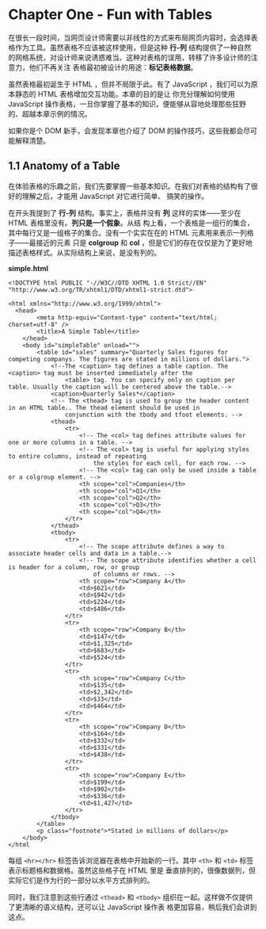 # Chapter One - Fun with Tables

在很长一段时间，当网页设计师需要以非线性的方式来布局网页内容时，会选择表格作为工具。虽然表格不应该被这样使用，但是这种 
**行-列** 结构提供了一种自然的网格系统，对设计师来说诱惑难当。这种对表格的误用，转移了许多设计师的注意力，他们不再关注
表格最初被设计的用途：**标记表格数据**。

虽然表格最初诞生于 HTML ，但并不局限于此。有了 JavaScript ，我们可以为原本静态的 HTML 表格增加交互功能。本章的目的是让
你充分理解如何使用 JavaScript 操作表格，一旦你掌握了基本的知识，便能够从容地处理那些狂野的、超越本章示例的情况。

如果你是个 DOM 新手，会发现本章也介绍了 DOM 的操作技巧，这些我都会尽可能解释清楚。

## 1.1 Anatomy of a Table
在体验表格的乐趣之前，我们先要掌握一些基本知识。在我们对表格的结构有了很好的理解之后，才能用 JavaScript 对它进行简单、
搞笑的操作。

在开头我提到了 **行-列** 结构。事实上，表格并没有 **列** 这样的实体——至少在 HTML 表格里没有。**列只是一个假象**。从结
构上看，一个表格是一组行的集合，其中每行又是一组格子的集合。没有一个实实在在的 HTML 元素用来表示一列格子——最接近的元素
只是 **colgroup** 和 **col** ，但是它们的存在仅仅是为了更好地描述表格样式。从实际结构上来说，是没有列的。

**simple.html**

    <!DOCTYPE html PUBLIC "-//W3C//DTD XHTML 1.0 Strict//EN" "http://www.w3.org/TR/xhtml1/DTD/xhtml1-strict.dtd">
    
    <html xmlns="http://www.w3.org/1999/xhtml">
      <head>
    		<meta http-equiv="Content-type" content="text/html; charset=utf-8" />
    		<title>A Simple Table</title>    		
    	</head>
    	<body id="simpleTable" onload="">
    		<table id="sales" summary="Quarterly Sales figures for competing companys. The figures are stated in millions of dollars.">
    			<!--The <caption> tag defines a table caption. The <caption> tag must be inserted immediately after the 
    				<table> tag. You can specify only on caption per table. Usually the caption will be centered above the table.-->
    			<caption>Quarterly Sales*</caption>
    			<!-- The <thead> tag is used to group the header content in an HTML table.. The thead element should be used in 
    				conjunction with the tbody and tfoot elements. -->
    			<thead>
    				<tr>
    					<!-- The <col> tag defines attribute values for one or more columns in a table. -->
    					<!-- The <col> tag is useful for applying styles to entire columns, instead of repeating
    						the styles for each cell, for each row. -->
    					<!-- The <col> tag can only be used inside a table or a colgroup element. -->
    					<th scope="col">Companies</th>
    					<th scope="col">Q1</th>
    					<th scope="col">Q2</th>
    					<th scope="col">Q3</th>
    					<th scope="col">Q4</th>
    				</tr>
    			</thead>
    			<tbody>
    				<tr>
    					<!-- The scope attribute defines a way to associate header cells and data in a table.-->
    					<!-- The scope attribute identifies whether a cell is header for a column, row, or group
    						of columns or rows. -->
    					<th scope="row">Company A</th>
    					<td>$621</td>
    					<td>$942</td>
    					<td>$224</td>
    					<td>$486</td>
    				</tr>
    				<tr>
    					<th scope="row">Company B</th>
    					<td>$147</td>
    					<td>$1,325</td>
    					<td>$683</td>
    					<td>$524</td>
    				</tr>
    				<tr>
    					<th scope="row">Company C</th>
    					<td>$135</td>
    					<td>$2,342</td>
    					<td>$33</td>
    					<td>$464</td>
    				</tr>
    				<tr>
    					<th scope="row">Company D</th>
    					<td>$164</td>
    					<td>$332</td>
    					<td>$331</td>
    					<td>$438</td>
    				</tr>
    				<tr>
    					<th scope="row">Company E</th>
    					<td>$199</td>
    					<td>$902</td>
    					<td>$336</td>
    					<td>$1,427</td>
    				</tr>
    			</tbody>
    		</table>
    		<p class="footnote">*Stated in millions of dollars</p>
    	</body>
    </html

每组 `<hr></hr>` 标签告诉浏览器在表格中开始新的一行。其中 `<th>` 和 `<td>` 标签表示标题格和数据格。虽然这些格子在 HTML 里是
垂直排列的，很像数据列，但实际它们是作为行的一部分以水平方式排列的。

同时，我们注意到这些行通过 `<thead>` 和 `<tbody>` 组织在一起。这样做不仅提供了更清晰的语义结构，还可以让 JavaScript 操作表
格更加容易，稍后我们会讲到这点。

  